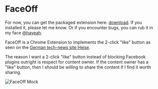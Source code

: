 # FaceOff

For now, you can get the packaged extension here: [download](http://dl.dropbox.com/u/1052278/FaceOff.crx). If you installed it, please let me know. Or if you encounter bugs, you can rub it in my face [@hayeah](http://twitter.com/hayeah).

FaceOff is a Chrome Extension to implements the 2-click "like" button as seen on the [German tech-news site Heise](http://www.heise.de/ct/artikel/2-Klicks-fuer-mehr-Datenschutz-1333879.html).

The reason I want a 2-click "like" button instead of blocking Facebook plugins outright is respect for content owner. If the content owner has a "like" button, then I should be willing to share the content if I find it worth sharing.

![FaceOff Mock](http://hphotos-ash4.fbcdn.net/338261_254771277887855_100000649534996_851164_8066206_o.jpg)